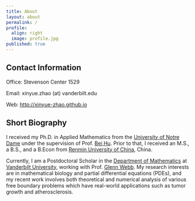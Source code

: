 ```yaml
---
title: About
layout: about
permalink: /
profile:
  align: right
  image: profile.jpg
published: true
---
```


## Contact Information
Office: Stevenson Center 1529

Email: xinyue.zhao (at) vanderbilt.edu

Web: <a href="http://xinyue-zhao.github.io">http://xinyue-zhao.github.io</a>


## Short Biography
I received my Ph.D. in Applied Mathematics from the <a href="https://www.nd.edu/">University of Notre Dame</a> under the supervision of Prof. <a href="https://acms.nd.edu/people/bei-hu/">Bei Hu</a>. Prior to that, I received an M.S., a B.S., and a B.Econ from <a href="https://www.ruc.edu.cn/">Renmin University of China</a>, China.

Currently, I am a Postdoctoral Scholar in the <a href="https://as.vanderbilt.edu/math/">Department of Mathematics</a> at <a href="https://www.vanderbilt.edu/"> Vanderbilt University</a>, working with Prof. <a href="https://my.vanderbilt.edu/glennwebb/">Glenn Webb</a>. My research interests are in mathematical biology and partial differential equations (PDEs), and my recent work involves both theoretical and numerical analysis of various  free boundary problems which have real-world applications such as tumor growth and atherosclerosis.



